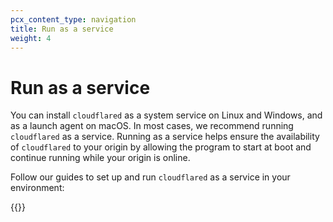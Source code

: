 ```yaml
---
pcx_content_type: navigation
title: Run as a service
weight: 4
---
```


# Run as a service

You can install `cloudflared` as a system service on Linux and Windows, and as a launch agent on macOS. In most cases, we recommend running `cloudflared` as a service. Running as a service helps ensure the availability of `cloudflared` to your origin by allowing the program to start at boot and continue running while your origin is online.

Follow our guides to set up and run `cloudflared` as a service in your environment:

{{<directory-listing>}}
